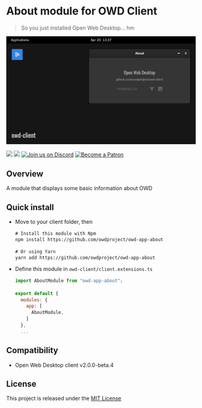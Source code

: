 # About module for OWD Client
> So you just installed Open Web Desktop... hm

<p>
    <img src="media/demo.png" alt="OWD About module demo" />
</p>

<p>
    <a href="https://github.com/owdproject/owd-client"><img src="https://img.shields.io/badge/owd-client-blue" /></a>
    <a href="https://github.com/topics/owd-modules"><img src="https://img.shields.io/badge/owd-modules-777" /></a>
    <a href="https://discord.com/invite/3KFVP8b"><img src="https://img.shields.io/badge/chat-on%20discord-7289da.svg" alt="Join us on Discord" /></a>
    <a href="https://patreon.com/hacklover"><img src="https://img.shields.io/badge/become-a%20patron-222" alt="Become a Patron" /></a>
</p>

## Overview
A module that displays some basic information about OWD

## Quick install
- Move to your client folder, then
  ```
  # Install this module with Npm
  npm install https://github.com/owdproject/owd-app-about
  
  # Or using Yarn
  yarn add https://github.com/owdproject/owd-app-about
  ```
- Define this module in `owd-client/client.extensions.ts`
  ```js
  import AboutModule from "owd-app-about";

  export default {
    modules: {
      app: [
        AboutModule,
      ]
    },
    ...
  ```

## Compatibility
- Open Web Desktop client v2.0.0-beta.4

## License
This project is released under the [MIT License](LICENSE)